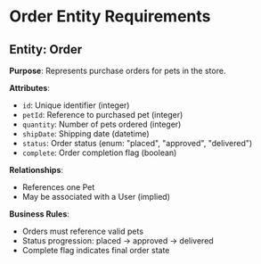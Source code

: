 # Order Entity Requirements

## Entity: Order

**Purpose**: Represents purchase orders for pets in the store.

**Attributes**:
- `id`: Unique identifier (integer)
- `petId`: Reference to purchased pet (integer)
- `quantity`: Number of pets ordered (integer)
- `shipDate`: Shipping date (datetime)
- `status`: Order status (enum: "placed", "approved", "delivered")
- `complete`: Order completion flag (boolean)

**Relationships**:
- References one Pet
- May be associated with a User (implied)

**Business Rules**:
- Orders must reference valid pets
- Status progression: placed → approved → delivered
- Complete flag indicates final order state
